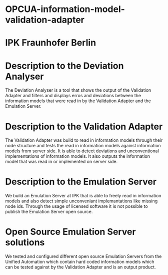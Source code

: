 # OPCUA-information-model-validation-adapter
# IPK Fraunhofer Berlin

# Description to the Deviation Analyser
The Deviation Analyser is a tool that shows the output of the Validation Adapter and filters and displays erros and deviations between the information models that were read in by the Validation Adapter and the Emulation Server.

# Description to the Validation Adapter
The Validation Adapter was build to read in information models through their node structure and tests the read in information models against information models from server side.
It is able to detect deviations and unconventional implementations of information models. It also outputs the information model that was read in or implemented on server side.

# Description to the Emulation Server
We build an Emulation Server at IPK that is able to freely read in information models and also detect simple unconveniant implemantations like missing node ids. Through the usage of licensed software it is not possible to publish the Emulation Server open source.

# Open Source Emulation Server solutions
We tested and configured different open source Emulation Servers from the Unified Automation which contain hard coded information models which can be tested against by the Validation Adapter and is an output product.

